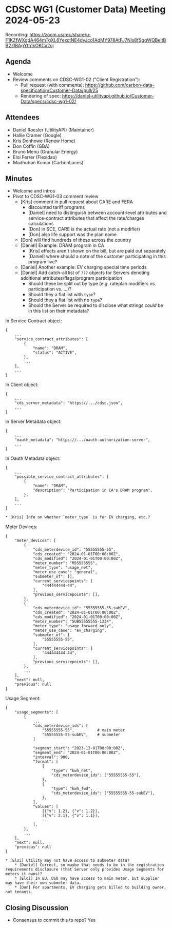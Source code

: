 # CDSC WG1 (Customer Data) Meeting 2024-05-23

Recording: https://zoom.us/rec/share/u-F1KZfWXgdA464mTgXL6YexctNE4dyJco1AdMY978AtFJ7NIs8fSgqWQBeltBB2.0BAgYth1kOKCx2oj

## Agenda
* Welcome
* Review comments on CDSC-WG1-02 ("Client Registration"):
    * Pull request (with comments): https://github.com/carbon-data-specification/Customer-Data/pull/25
    * Rendering of spec: https://daniel-utilityapi.github.io/Customer-Data/specs/cdsc-wg1-02/

## Attendees
* Daniel Roesler (UtilityAPI) (Maintainer)
* Hallie Cramer (Google)
* Kris Donhowe (Renew Home)
* Don Coffin (GBA)
* Bruno Menu (Granular Energy)
* Eloi Ferrer (Flexidao)
* Madhuban Kumar (CarbonLaces)

## Minutes
* Welcome and intros
* Pivot to CDSC-WG1-03 comment review
    * [Kris] comment in pull request about CARE and FERA
        * discounted tariff programs
        * [Daniel] need to distinguish between account-level attributes and service-contract attributes that affect the rate/charges calculations
        * [Don] in SCE, CARE is the actual rate (not a modifier)
        * [Don] also life support was the plan name
    * [Don] will find hundreds of these across the country
    * [Daniel] Example: DRAM program in CA
        * [Kris] effects aren't shown on the bill, but are paid out separately
        * [Daniel] where should a note of the customer participating in this program live?
    * [Daniel] Another example: EV charging special time periods
    * [Daniel] Add catch-all list of `???` objects for Servers denoting additional attributes/flags/program participation
        * Should these be split out by type (e.g. rateplan modifiers vs. participation vs. ...)?
        * Should they a flat list with `type`?
        * Should they a flat list with no `type`?
        * Should the Server be required to disclose what strings _could_ be in this list on their metadata?


In Service Contract object:
```
{
    ...
    "service_contract_attributes": [
        {
            "name": "DRAM",
            "status": "ACTIVE",
        },
        ...
    ],
    ...
}
```

In Client object:
```
{
    ...
    "cds_server_metadata": "https://.../cdsc.json",
    ...
}
```

In Server Metadata object:
```
{
    ...
    "oauth_metadata": "https://.../oauth-authorization-server",
    ...
}
```

In Oauth Metadata object:
```
{
    ...
    "possible_service_contract_attributes": [
        {
            "name": "DRAM",
            "description": "Participation in CA's DRAM program",
        },
    ],
    ...
}
```

    * [Kris] Info on whether `meter_type` is for EV charging, etc.?


Meter Devices:
```
{
    "meter_devices": [
        {
            "cds_meterdevice_id": "55555555-55",
            "cds_created": "2024-01-01T00:00:00Z",
            "cds_modified": "2024-01-01T00:00:00Z",
            "meter_number": "M55555555",
            "meter_type": "usage_net",
            "meter_use_case": "general",
            "submeter_of": [],
            "current_servicepoints": [
                "444444444-44",
            ],
            "previous_servicepoints": [],
        },
        {
            "cds_meterdevice_id": "55555555-55-subEV",
            "cds_created": "2024-01-01T00:00:00Z",
            "cds_modified": "2024-01-01T00:00:00Z",
            "meter_number": "SUB55555555-1234",
            "meter_type": "usage_forward_only",
            "meter_use_case": "ev_charging",
            "submeter_of": [
                "55555555-55",
            ],
            "current_servicepoints": [
                "444444444-44",
            ],
            "previous_servicepoints": [],
        },
        ...
    ],
    "next": null,
    "previous": null
}
```


Usage Segment:
```
{
    "usage_segments": [
        {
            ...
            "cds_meterdevice_ids": [
                "55555555-55",          # main meter
                "55555555-55-subEV",    # submeter
            ]

            "segment_start": "2023-12-01T00:00:00Z",
            "segment_end": "2024-01-01T00:00:00Z",
            "interval": 900,
            "format": [
                {
                    "type": "kwh_net",
                    "cds_meterdevice_ids": ["55555555-55"],
                },
                {
                    "type": "kwh_fwd",
                    "cds_meterdevice_ids": ["55555555-55-subEV"],
                },
            ],
            "values": [
                [{"v": 1.2}, {"v": 1.2}],
                [{"v": 2.1}, {"v": 1.1}],
                ...
            ],
        },
        ...
    ],
    "next": null,
    "previous": null
}
```
    * [Eloi] Utility may not have access to submeter data?
        * [Daniel] Correct, so maybe that needs to be in the registration requirements disclosure (that Server only provides Usage Segments for meters it owns)?
        * [Eloi] In EU, DSO may have access to main meter, but supplier may have their own submeter data.
        * [Don] For apartments, EV charging gets billed to building owner, not tenants.



## Closing Discussion
* Consensus to commit this to repo? Yes
